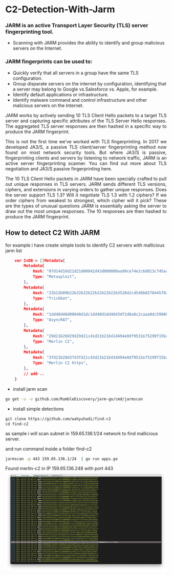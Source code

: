 # C2-Detection-With-Jarm

### JARM is an active Transport Layer Security (TLS) server fingerprinting tool.

- Scanning with JARM provides the ability to identify and group malicious servers on the Internet.


### JARM fingerprints can be used to:

- Quickly verify that all servers in a group have the same TLS configuration.
- Group disparate servers on the internet by configuration, identifying that a server may belong to Google vs.Salesforce vs. Apple, for example.
- Identify default applications or infrastructure.
- Identify malware command and control infrastructure and other malicious servers on the Internet.


<p style="text-align: justify; letter-spacing: 0.002em;">
JARM works by actively sending 10 TLS Client Hello packets to a target TLS server and capturing specific attributes of the TLS Server Hello responses. The aggregated TLS server responses are then hashed in a specific way to produce the JARM fingerprint.
</p>

<p style="text-align: justify; letter-spacing: 0.002em;">
This is not the first time we’ve worked with TLS fingerprinting. In 2017 we developed JA3/S, a passive TLS client/server fingerprinting method now found on most network security tools. But where JA3/S is passive, fingerprinting clients and servers by listening to network traffic, JARM is an active server fingerprinting scanner. You can find out more about TLS negotiation and JA3/S passive fingerprinting here.
</p>


<p style="text-align: justify; letter-spacing: 0.002em;">
The 10 TLS Client Hello packets in JARM have been specially crafted to pull out unique responses in TLS servers. JARM sends different TLS versions, ciphers, and extensions in varying orders to gather unique responses. Does the server support TLS 1.3? Will it negotiate TLS 1.3 with 1.2 ciphers? If we order ciphers from weakest to strongest, which cipher will it pick? These are the types of unusual questions JARM is essentially asking the server to draw out the most unique responses. The 10 responses are then hashed to produce the JARM fingerprint.
</p>

## How to detect C2 With JARM

for example i have create simple tools to identify C2 servers with mallicious jarm list

```json
    var IsDB = []Metadata{
        Metadata{
            Hash: "07d14d16d21d21d00042d43d000000aa99ce74e2c6d013c745aa52b5cc042d",
            Type: "Metasploit",
        },
        Metadata{
            Hash: "22b22b09b22b22b22b22b22b22b22b352842cd5d6b0278445702035e06875c",
            Type: "Trickbot",
        },
        Metadata{
            Hash: "1dd40d40d00040d1dc1dd40d1dd40d3df2d6a0c2caaa0dc59908f0d3602943",
            Type: "AsyncRAT",
        },
        Metadata{
            Hash: "29d21b20d29d29d21c41d21b21b41d494e0df9532e75299f15ba73156cee38",
            Type: "Merlin C2",
        },
        Metadata{
            Hash: "3fd21b20d3fd3fd21c43d21b21b43d494e0df9532e75299f15ba73156cee38",
            Type: "Merlin C2 https",
        },
        // add ..
    }
```

- install jarm scan 
```sh
go get -u -v github.com/RumbleDiscovery/jarm-go/cmd/jarmscan
```

- install simple detections
```
git clone https://github.com/wahyuhadi/find-c2
cd find-c2

```

as sample i will scan subnet in 159.65.136.1/24 network to find mallicious server.

and run command inside a folder find-c2
```sh
jarmscan -p 443 159.65.136.1/24  | go run apps.go
```

Found merlin-c2 in IP 159.65.136.248 with port 443
![Jarm](./assets/jarmfind.png)